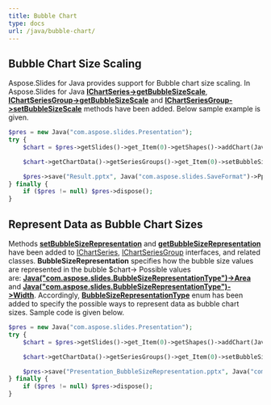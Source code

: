 ```yaml
---
title: Bubble Chart
type: docs
url: /java/bubble-chart/
---
```


## **Bubble Chart Size Scaling**
Aspose.Slides for Java provides support for Bubble chart size scaling. In Aspose.Slides for Java [**IChartSeries->getBubbleSizeScale**](https://apireference.aspose.com/slides/java/com.aspose.slides/IChartSeries#getBubbleSizeScale--), [**IChartSeriesGroup->getBubbleSizeScale**](https://apireference.aspose.com/slides/java/com.aspose.slides/IChartSeriesGroup#getBubbleSizeScale--) and [**IChartSeriesGroup->setBubbleSizeScale**](https://apireference.aspose.com/slides/java/com.aspose.slides/IChartSeriesGroup#setBubbleSizeScale-int-) methods have been added. Below sample example is given. 

```php
$pres = new Java("com.aspose.slides.Presentation");
try {
    $chart = $pres->getSlides()->get_Item(0)->getShapes()->addChart(Java("com.aspose.slides.ChartType")->Bubble, 100, 100, 400, 300);

    $chart->getChartData()->getSeriesGroups()->get_Item(0)->setBubbleSizeScale(150);

    $pres->save("Result.pptx", Java("com.aspose.slides.SaveFormat")->Pptx);
} finally {
    if ($pres != null) $pres->dispose();
}
```

## **Represent Data as Bubble Chart Sizes**
Methods [**setBubbleSizeRepresentation**](https://apireference.aspose.com/slides/java/com.aspose.slides/IChartSeriesGroup#setBubbleSizeRepresentation-int-) and [**getBubbleSizeRepresentation**](https://apireference.aspose.com/slides/java/com.aspose.slides/IChartSeriesGroup#getBubbleSizeRepresentation--) have been added to [IChartSeries](https://apireference.aspose.com/slides/java/com.aspose.slides/IChartSeries), [IChartSeriesGroup](https://apireference.aspose.com/slides/java/com.aspose.slides/IChartSeriesGroup) interfaces, and related classes. **BubbleSizeRepresentation** specifies how the bubble size values are represented in the bubble $chart-> Possible values are: [**Java("com.aspose.slides.BubbleSizeRepresentationType")->Area**](https://apireference.aspose.com/slides/java/com.aspose.slides/BubbleSizeRepresentationType#Area) and [**Java("com.aspose.slides.BubbleSizeRepresentationType")->Width**](https://apireference.aspose.com/slides/java/com.aspose.slides/BubbleSizeRepresentationType#Width). Accordingly, [**BubbleSizeRepresentationType**](https://apireference.aspose.com/slides/java/com.aspose.slides/BubbleSizeRepresentationType) enum has been added to specify the possible ways to represent data as bubble chart sizes. Sample code is given below.

```php
$pres = new Java("com.aspose.slides.Presentation");
try {
    $chart = $pres->getSlides()->get_Item(0)->getShapes()->addChart(Java("com.aspose.slides.ChartType")->Bubble, 50, 50, 600, 400, true);

    $chart->getChartData()->getSeriesGroups()->get_Item(0)->setBubbleSizeRepresentation(Java("com.aspose.slides.BubbleSizeRepresentationType")->Width);

    $pres->save("Presentation_BubbleSizeRepresentation.pptx", Java("com.aspose.slides.SaveFormat")->Pptx);
} finally {
    if ($pres != null) $pres->dispose();
}
```
